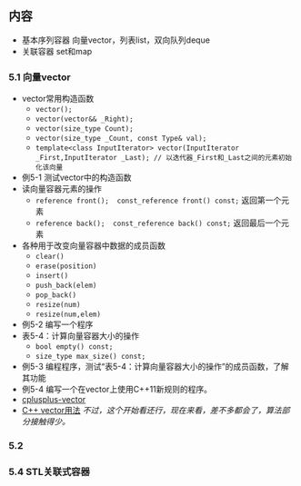 ##  内容
+ 基本序列容器 向量vector，列表list，双向队列deque
+ 关联容器 set和map

###  5.1 向量vector
+ vector常用构造函数
    + `vector();`
    + `vector(vector&& _Right);`
    + `vector(size_type Count);`
    + `vector(size_type _Count, const Type& val);`
    + `template<class InputIterator> vector(InputIterator _First,InputIterator _Last); // 以迭代器_First和_Last之间的元素初始化该向量`
+ 例5-1 测试vector中的构造函数
+ 读向量容器元素的操作
    + `reference front();  const_reference front() const;` 返回第一个元素
    + `reference back();  const_reference back() const;` 返回最后一个元素
+ 各种用于改变向量容器中数据的成员函数
    + `clear()`
    + `erase(position)`
    + `insert()`
    + `push_back(elem)`
    + `pop_back()`
    + `resize(num)`
    + `resize(num,elem)`
+ 例5-2 编写一个程序
+ 表5-4：计算向量容器大小的操作
    + `bool empty() const;`
    + `size_type max_size() const;`
+ 例5-3 编程程序，测试“表5-4：计算向量容器大小的操作”的成员函数，了解其功能
+ 例5-4 编写一个在vector上使用C++11新规则的程序。
+ [cplusplus-vector](http://www.cplusplus.com/reference/vector/)
+ [C++ vector用法](http://www.cnblogs.com/wang7/archive/2012/04/27/2474138.html)  *不过，这个开始看还行，现在来看，差不多都会了，算法部分接触得少。*

###  5.2 


### 5.4 STL关联式容器